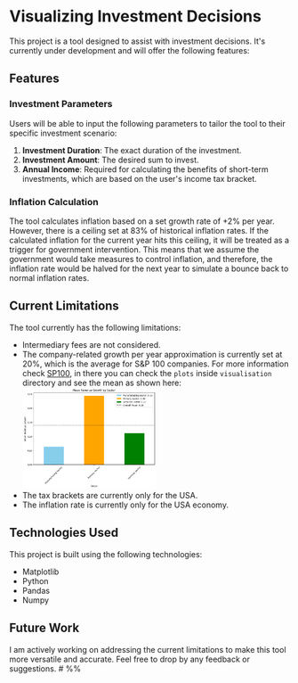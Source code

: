 # Visualizing Investment Decisions

This project is a tool designed to assist with investment decisions. It's currently under development and will offer the following features:

## Features

### Investment Parameters

Users will be able to input the following parameters to tailor the tool to their specific investment scenario:

1. **Investment Duration**: The exact duration of the investment.
2. **Investment Amount**: The desired sum to invest.
3. **Annual Income**: Required for calculating the benefits of short-term investments, which are based on the user's income tax bracket.

### Inflation Calculation

The tool calculates inflation based on a set growth rate of +2% per year. However, there is a ceiling set at 83% of historical inflation rates. If the calculated inflation for the current year hits this ceiling, it will be treated as a trigger for government intervention. This means that we assume the government would take measures to control inflation, and therefore, the inflation rate would be halved for the next year to simulate a bounce back to normal inflation rates.

## Current Limitations

The tool currently has the following limitations:

- Intermediary fees are not considered.
- The company-related growth per year approximation is currently set at 20%, which is the average for S&P 100 companies. For more information check [SP100](https://github.com/AmadeusMoon/DataAnalysis/tree/master/SP100), in there you can check the `plots` inside `visualisation` directory and see the mean as shown here:
  <img src="https://github.com/AmadeusMoon/DataAnalysis/blob/master/SP100/Visualisation/Plots/SP100%20-%20Mean%20Revenue%20Growth%20by%20Sector.png" width="50%" height="50%">
- The tax brackets are currently only for the USA.
- The inflation rate is currently only for the USA economy.

## Technologies Used

This project is built using the following technologies:

- Matplotlib
- Python
- Pandas
- Numpy

## Future Work

I am actively working on addressing the current limitations to make this tool more versatile and accurate. Feel free to drop by any feedback or suggestions. # %%
